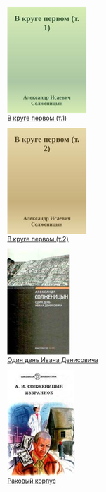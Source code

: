 ![](В%20круге%20первом%20(т.1).jpg)  
[В круге первом (т.1)](В%20круге%20первом%20(т.1).txt)

![](В%20круге%20первом%20(т.2).jpg)  
[В круге первом (т.2)](В%20круге%20первом%20(т.2).txt)

![](Один%20день%20Ивана%20Денисовича.jpg)  
[Один день Ивана Денисовича](Один%20день%20Ивана%20Денисовича.txt)

![](Раковый%20корпус.jpg)  
[Раковый корпус](Раковый%20корпус.txt)
